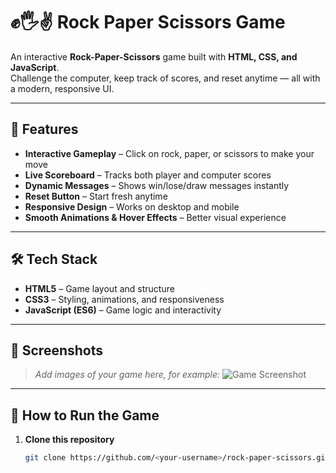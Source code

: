 # ✊🖐✌ Rock Paper Scissors Game

An interactive **Rock-Paper-Scissors** game built with **HTML, CSS, and JavaScript**.  
Challenge the computer, keep track of scores, and reset anytime — all with a modern, responsive UI.

---

## 🎯 Features
- **Interactive Gameplay** – Click on rock, paper, or scissors to make your move
- **Live Scoreboard** – Tracks both player and computer scores
- **Dynamic Messages** – Shows win/lose/draw messages instantly
- **Reset Button** – Start fresh anytime
- **Responsive Design** – Works on desktop and mobile
- **Smooth Animations & Hover Effects** – Better visual experience

---

## 🛠️ Tech Stack
- **HTML5** – Game layout and structure
- **CSS3** – Styling, animations, and responsiveness
- **JavaScript (ES6)** – Game logic and interactivity

---

## 📸 Screenshots
> _Add images of your game here, for example:_
![Game Screenshot](screenshot.png)

---

## 🚀 How to Run the Game
1. **Clone this repository**
   ```bash
   git clone https://github.com/<your-username>/rock-paper-scissors.git
